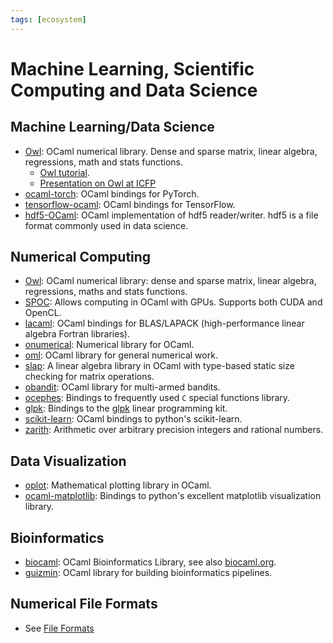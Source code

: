```yaml
---
tags: [ecosystem]
---
```


# Machine Learning, Scientific Computing and Data Science

## Machine Learning/Data Science

* [Owl](https://github.com/ryanrhymes/owl):
OCaml numerical library.
Dense and sparse matrix, linear algebra, regressions, math and stats functions.
  * [Owl tutorial](http://ocaml.xyz/chapter/index.html).
  * [Presentation on Owl at ICFP](https://www.youtube.com/watch?v=Jyv3tJD1N3o&t=311s)
* [ocaml-torch](https://github.com/LaurentMazare/ocaml-torch):
OCaml bindings for PyTorch.
* [tensorflow-ocaml](https://github.com/LaurentMazare/tensorflow-ocaml):
OCaml bindings for TensorFlow.
* [hdf5-OCaml](https://github.com/vbrankov/hdf5-ocaml):
OCaml implementation of hdf5 reader/writer. hdf5 is a file format commonly used in data science.

## Numerical Computing

* [Owl](https://github.com/ryanrhymes/owl):
OCaml numerical library: dense and sparse matrix, linear algebra, regressions, maths and stats functions.
* [SPOC](https://mathiasbourgoin.github.io/SPOC/):
Allows computing in OCaml with GPUs.
Supports both CUDA and OpenCL.
* [lacaml](https://mmottl.github.io/lacaml/):
OCaml bindings for BLAS/LAPACK (high-performance linear algebra Fortran libraries).
* [onumerical](https://github.com/cheshire/onumerical):
Numerical library for OCaml.
* [oml](https://github.com/hammerlab/oml):
OCaml library for general numerical work.
* [slap](https://github.com/akabe/slap):
A linear algebra library in OCaml with type-based static size checking for matrix operations.
* [obandit](http://freux.fr/oss/obandit.html):
OCaml library for multi-armed bandits.
* [ocephes](https://github.com/rleonid/ocephes):
Bindings to frequently used `C` special functions library.
* [glpk](https://github.com/smimram/ocaml-glpk):
Bindings to the [glpk](http://www.gnu.org/software/glpk/glpk.html) linear programming kit.
* [scikit-learn](https://github.com/lehy/ocaml-sklearn):
OCaml bindings to python's scikit-learn.
* [zarith](https://github.com/ocaml/Zarith):
Arithmetic over arbitrary precision integers and rational numbers.

## Data Visualization

* [oplot](https://github.com/sanette/oplot):
Mathematical plotting library in OCaml.
* [ocaml-matplotlib](https://github.com/LaurentMazare/ocaml-matplotlib):
Bindings to python's excellent matplotlib visualization library.

## Bioinformatics

* [biocaml](https://github.com/biocaml/biocaml):
OCaml Bioinformatics Library, see also [biocaml.org](http://biocaml.org).
* [guizmin](https://github.com/pveber/guizmin):
OCaml library for building bioinformatics pipelines.

## Numerical File Formats

* See [File Formats](file_formats.md#data-science)
